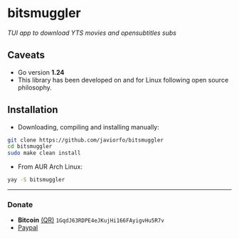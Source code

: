 # bitsmuggler
*TUI app to download YTS movies and opensubtitles subs*

## Caveats
- Go version **1.24**
- This library has been developed on and for Linux following open source philosophy.

## Installation
- Downloading, compiling and installing manually:
```bash
git clone https://github.com/javiorfo/bitsmuggler
cd bitsmuggler
sudo make clean install
```

- From AUR Arch Linux:
```bash
yay -S bitsmuggler
```

---

### Donate
- **Bitcoin** [(QR)](https://raw.githubusercontent.com/javiorfo/img/master/crypto/bitcoin.png)  `1GqdJ63RDPE4eJKujHi166FAyigvHu5R7v`
- [Paypal](https://www.paypal.com/donate/?hosted_button_id=FA7SGLSCT2H8G)

